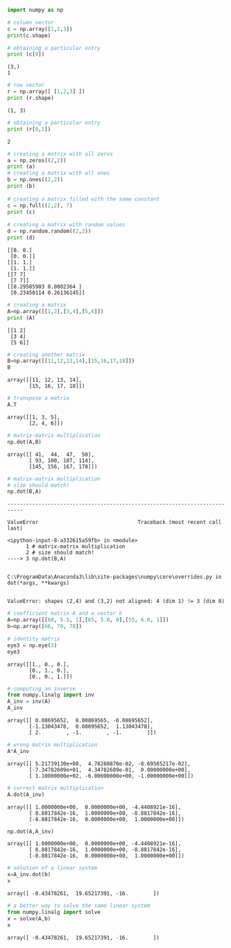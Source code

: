```python
import numpy as np
```


```python
# column vector
c = np.array([1,2,3])
print(c.shape)

# obtaining a particular entry
print (c[0])
```

    (3,)
    1
    


```python
# row vector
r = np.array([ [1,2,3] ])
print (r.shape)
```

    (1, 3)
    


```python
# obtaining a particular entry
print (r[0,1])
```

    2
    


```python
# creating a matrix with all zeros
a = np.zeros((2,2))
print (a)
# creating a matrix with all ones
b = np.ones((2,2))
print (b)
             
# creating a matrix filled with the same constant
c = np.full((2,2), 7)
print (c)
             
# creating a matrix with random values
d = np.random.random((2,2))
print (d)
```

    [[0. 0.]
     [0. 0.]]
    [[1. 1.]
     [1. 1.]]
    [[7 7]
     [7 7]]
    [[0.29585903 0.0802364 ]
     [0.23450114 0.26136145]]
    


```python
# creating a matrix
A=np.array([[1,2],[3,4],[5,6]])
print (A)

```

    [[1 2]
     [3 4]
     [5 6]]
    


```python
# creating another matrix
B=np.array([[11,12,13,14],[15,16,17,18]])
B
```




    array([[11, 12, 13, 14],
           [15, 16, 17, 18]])




```python
# transpose a matrix
A.T
```




    array([[1, 3, 5],
           [2, 4, 6]])




```python
# matrix-matrix multiplication
np.dot(A,B)
```




    array([[ 41,  44,  47,  50],
           [ 93, 100, 107, 114],
           [145, 156, 167, 178]])




```python
# matrix-matrix multiplication 
# size should match!
np.dot(B,A)
```


    ---------------------------------------------------------------------------

    ValueError                                Traceback (most recent call last)

    <ipython-input-8-a332615a59fb> in <module>
          1 # matrix-matrix multiplication
          2 # size should match!
    ----> 3 np.dot(B,A)
    

    C:\ProgramData\Anaconda3\lib\site-packages\numpy\core\overrides.py in dot(*args, **kwargs)
    

    ValueError: shapes (2,4) and (3,2) not aligned: 4 (dim 1) != 3 (dim 0)



```python
# coefficient matrix A and a vector b
A=np.array([[60, 5.5, 1],[65, 5.0, 0],[55, 6.0, 1]])
b=np.array([66, 70, 78])
```


```python
# identity matrix 
eye3 = np.eye(3)
eye3
```




    array([[1., 0., 0.],
           [0., 1., 0.],
           [0., 0., 1.]])




```python
# computing an inverse
from numpy.linalg import inv
A_inv = inv(A)
A_inv
```




    array([[ 0.08695652,  0.00869565, -0.08695652],
           [-1.13043478,  0.08695652,  1.13043478],
           [ 2.        , -1.        , -1.        ]])




```python
# wrong matrix multiplication
A*A_inv
```




    array([[ 5.21739130e+00,  4.78260870e-02, -8.69565217e-02],
           [-7.34782609e+01,  4.34782609e-01,  0.00000000e+00],
           [ 1.10000000e+02, -6.00000000e+00, -1.00000000e+00]])




```python
# correct matrix multiplication
A.dot(A_inv)
```




    array([[ 1.0000000e+00,  0.0000000e+00, -4.4408921e-16],
           [ 8.8817842e-16,  1.0000000e+00, -8.8817842e-16],
           [-8.8817842e-16,  0.0000000e+00,  1.0000000e+00]])




```python
np.dot(A,A_inv)
```




    array([[ 1.0000000e+00,  0.0000000e+00, -4.4408921e-16],
           [ 8.8817842e-16,  1.0000000e+00, -8.8817842e-16],
           [-8.8817842e-16,  0.0000000e+00,  1.0000000e+00]])




```python
# solution of a linear system
x=A_inv.dot(b)
x
```




    array([ -0.43478261,  19.65217391, -16.        ])




```python
# a better way to solve the same linear system
from numpy.linalg import solve
x = solve(A,b)
x
```




    array([ -0.43478261,  19.65217391, -16.        ])




```python

```
